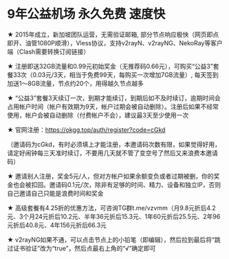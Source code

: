 # 9年公益机场 永久免费 速度快

★ 2015年成立，新加坡团队运营，无需验证邮箱, 部分节点响应极快（网页即点即开、油管1080P顺滑），Vless协议，支持v2rayN、v2rayNG、NekoRay等客户端（Clash需要转换订阅链接）

★ 注册即送32GB流量和0.99元初始奖金（无推荐码0.66元），可购买“公益3”套餐33次（0.03元/3天，相当于免费99天，每购买一次增加7GB流量）, 每天签到加送1～8GB流量，节点约20个，用得越久节点越多

★ “公益3”套餐3天续订一次，到期才能续订，到期后如不及时续订，逾期时间会占用帐户时间（帐户有效期为9天，帐户过期会被自动删除）。注册后如果不经常使用，帐户会被自动删除（付费帐户不会），建议最3天至少使用一次

★ 官网注册：https://okgg.top/auth/register?code=cGkd

（邀请码为cGkd，有时必须填上才能注册，本邀请码次数有限，如果觉得好用，请定好闹钟每三天准时续订，不要用几天就不管了变空号了然后又来浪费本邀请码）

★ 邀请别人注册，奖金5元/人，但对方帐户如果余额变负或者过期被删，你的奖金也会被扣回。邀请码0.1元/次，除非有足够的时间、精力、设备和独立IP，否则自己邀请自己只能是浪费时间和奖金

★ 高级套餐有4.25折的优惠方法，可咨询TG群t.me/vzvmm（月9.8元折后4.2元、3个月24元折后10.2元、半年36元折后15.3元、1年60元折后25.5元、2年96元折后40.8元、4年156元折后66.3元

★ v2rayNG如果不通，可以点击节点上的小铅笔（即编辑），然后拉到最后将“跳过证书验证”改为“true”，然后点最右上角的“√”确定即可
